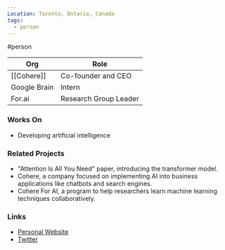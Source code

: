 ```yaml
---
Location: Toronto, Ontario, Canada
tags:
  - person
---
```

#person

| Org           | Role                     |
| ------------- | ------------------------ |
| [[Cohere]]        | Co-founder and CEO       |
| Google Brain  | Intern                   |
| For.ai        | Research Group Leader    |

### Works On
- Developing artificial intelligence

### Related Projects
- "Attention Is All You Need" paper, introducing the transformer model.
- Cohere, a company focused on implementing AI into business applications like chatbots and search engines.
- Cohere For AI, a program to help researchers learn machine learning techniques collaboratively.

### Links
- [Personal Website](https://aidangomez.ca)
- [Twitter](https://twitter.com/aidangomez)